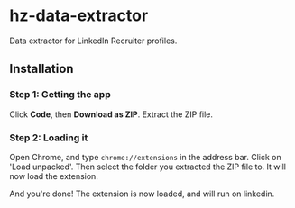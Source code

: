 # hz-data-extractor

Data extractor for LinkedIn Recruiter profiles.

## Installation

### Step 1: Getting the app
Click **Code**, then **Download as ZIP**. Extract the ZIP file.

### Step 2: Loading it
Open Chrome, and type `chrome://extensions` in the address bar.
Click on 'Load unpacked'. Then select the folder you extracted the ZIP file to.
It will now load the extension.

And you're done! The extension is now loaded, and will run on linkedin.